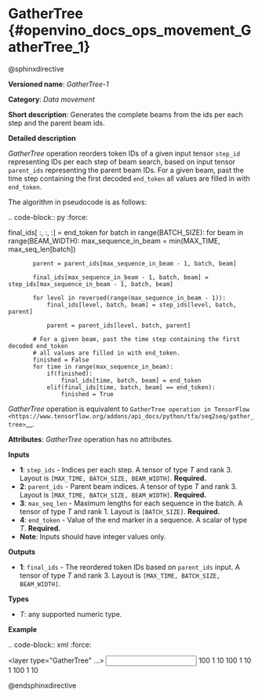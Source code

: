 # GatherTree {#openvino_docs_ops_movement_GatherTree_1}

@sphinxdirective

**Versioned name**: *GatherTree-1*

**Category**: *Data movement*

**Short description**: Generates the complete beams from the ids per each step and the parent beam ids.

**Detailed description**

*GatherTree* operation reorders token IDs of a given input tensor ``step_id`` representing IDs per each step of beam search, 
based on input tensor ``parent_ids`` representing the parent beam IDs. For a given beam, past the time step containing the 
first decoded ``end_token`` all values are filled in with ``end_token``.

The algorithm in pseudocode is as follows:

.. code-block:: py
   :force:

   final_ids[ :, :, :] = end_token
   for batch in range(BATCH_SIZE):
       for beam in range(BEAM_WIDTH):
           max_sequence_in_beam = min(MAX_TIME, max_seq_len[batch])
   
           parent = parent_ids[max_sequence_in_beam - 1, batch, beam]
   
           final_ids[max_sequence_in_beam - 1, batch, beam] = step_ids[max_sequence_in_beam - 1, batch, beam]
   
           for level in reversed(range(max_sequence_in_beam - 1)):
               final_ids[level, batch, beam] = step_ids[level, batch, parent]
   
               parent = parent_ids[level, batch, parent]
   
           # For a given beam, past the time step containing the first decoded end_token
           # all values are filled in with end_token.
           finished = False
           for time in range(max_sequence_in_beam):
               if(finished):
                   final_ids[time, batch, beam] = end_token
               elif(final_ids[time, batch, beam] == end_token):
                   finished = True

*GatherTree* operation is equivalent to `GatherTree operation in TensorFlow <https://www.tensorflow.org/addons/api_docs/python/tfa/seq2seq/gather_tree>`__.

**Attributes**: *GatherTree* operation has no attributes.

**Inputs**

* **1**:  ``step_ids`` - Indices per each step. A tensor of type *T* and rank 3. 
  Layout is ``[MAX_TIME, BATCH_SIZE, BEAM_WIDTH]``. **Required.**
* **2**:  ``parent_ids`` - Parent beam indices. A tensor of type *T* and rank 3. 
  Layout is ``[MAX_TIME, BATCH_SIZE, BEAM_WIDTH]``. **Required.**
* **3**:  ``max_seq_len`` - Maximum lengths for each sequence in the batch. 
  A tensor of type *T* and rank 1. Layout is ``[BATCH_SIZE]``. **Required.**
* **4**:  ``end_token`` - Value of the end marker in a sequence. 
  A scalar of type *T*. **Required.**
* **Note**: Inputs should have integer values only.

**Outputs**

* **1**: ``final_ids`` - The reordered token IDs based on ``parent_ids`` input. 
  A tensor of type *T* and rank 3. Layout is ``[MAX_TIME, BATCH_SIZE, BEAM_WIDTH]``.

**Types**

* *T*: any supported numeric type.

**Example**

.. code-block:: xml
   :force:

   <layer type="GatherTree" ...>
       <input>
           <port id="0">
               <dim>100</dim>
               <dim>1</dim>
               <dim>10</dim>
           </port>
           <port id="1">
               <dim>100</dim>
               <dim>1</dim>
               <dim>10</dim>
           </port>
           <port id="2">
               <dim>1</dim>
           </port>
           <port id="3">
           </port>
       </input>
       <output>
           <port id="0">
               <dim>100</dim>
               <dim>1</dim>
               <dim>10</dim>
           </port>
       </output>
   </layer>


@endsphinxdirective

